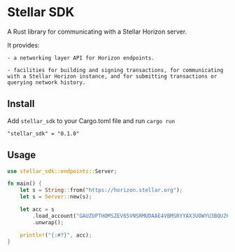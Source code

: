 # Stellar SDK

A Rust library for communicating with a Stellar Horizon server.

It provides:

    - a networking layer API for Horizon endpoints.

    - facilities for building and signing transactions, for communicating with a Stellar Horizon instance, and for submitting transactions or querying network history.

## Install

Add `stellar_sdk` to your Cargo.toml file and run `cargo run`

```
"stellar_sdk" = "0.1.0"
```

## Usage

```rust
use stellar_sdk::endpoints::Server;

fn main() {
    let s = String::from("https://horizon.stellar.org");
    let s = Server::new(s);

    let acc = s
        .load_account("GAUZUPTHOMSZEV65VNSRMUDAAE4VBMSRYYAX3UOWYU3BQUZ6OK65NOWM")
        .unwrap();

    println!("{:#?}", acc);
}
```

